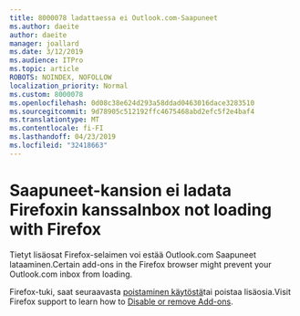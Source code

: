 ```yaml
---
title: 8000078 ladattaessa ei Outlook.com-Saapuneet
ms.author: daeite
author: daeite
manager: joallard
ms.date: 3/12/2019
ms.audience: ITPro
ms.topic: article
ROBOTS: NOINDEX, NOFOLLOW
localization_priority: Normal
ms.custom: 8000078
ms.openlocfilehash: 0d08c38e624d293a58ddad0463016dace3283510
ms.sourcegitcommit: 9d78905c512192ffc4675468abd2efc5f2e4baf4
ms.translationtype: MT
ms.contentlocale: fi-FI
ms.lasthandoff: 04/23/2019
ms.locfileid: "32418663"
---
```

# <a name="inbox-not-loading-with-firefox"></a><span data-ttu-id="c9df9-102">Saapuneet-kansion ei ladata Firefoxin kanssa</span><span class="sxs-lookup"><span data-stu-id="c9df9-102">Inbox not loading with Firefox</span></span>

<span data-ttu-id="c9df9-103">Tietyt lisäosat Firefox-selaimen voi estää Outlook.com Saapuneet lataaminen.</span><span class="sxs-lookup"><span data-stu-id="c9df9-103">Certain add-ons in the Firefox browser might prevent your Outlook.com inbox from loading.</span></span>
  
<span data-ttu-id="c9df9-104">Firefox-tuki, saat seuraavasta [poistaminen käytöstä](https://support.mozilla.org/kb/disable-or-remove-add-ons)tai poistaa lisäosia.</span><span class="sxs-lookup"><span data-stu-id="c9df9-104">Visit Firefox support to learn how to [Disable or remove Add-ons](https://support.mozilla.org/kb/disable-or-remove-add-ons).</span></span>

